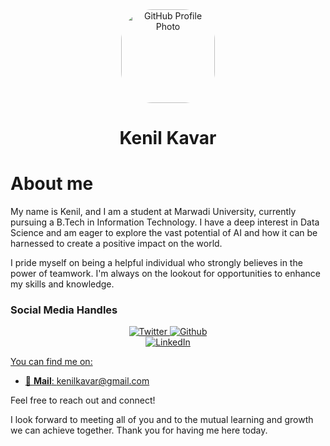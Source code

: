 <div align="center",border-radius=10px>
  <img src="https://avatars.githubusercontent.com/u/125490448?v=4" alt="GitHub Profile Photo" style="border-radius: 50px; width: 150px; height: 150px;">
  <h1>Kenil Kavar</h1>
</div>

# About me
My name is Kenil, and I am a student at Marwadi University, currently pursuing a B.Tech in Information Technology. I have a deep interest in Data Science and am eager to explore the vast potential of AI and how it can be harnessed to create a positive impact on the world.

I pride myself on being a helpful individual who strongly believes in the power of teamwork. I'm always on the lookout for opportunities to enhance my skills and knowledge.

### Social Media Handles

<p align="center";border-radius=10px>
  <a href="https://twitter.com/KenilKavar">
    <img src="https://img.shields.io/twitter/follow/harshh_trivedi?label=Twitter&logo=twitter&style=for-the-badge&color=1DA1F2" alt="Twitter">
  </a>
  <a href="https://github.com/Kenil-kavar">
    <img src="https://img.shields.io/badge/GitHub-181717?style=for-the-badge&logo=github&logoColor=white" alt="Github">
  </a>
  <br>
  <a href="https://www.linkedin.com/in/kenil-kavar-957744256/">
    <img src="https://img.shields.io/badge/linkedin-%230077b5.svg?&style=for-the-badge&logo=linkedin&logoColor=white" alt="LinkedIn">
    
  </p>



You can find me on:

- 📧 **Mail**: kenilkavar@gmail.com

Feel free to reach out and connect! 

I look forward to meeting all of you and to the mutual learning and growth we can achieve together. Thank you for having me here today.
